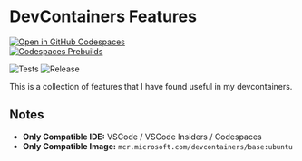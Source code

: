 # DevContainers Features
[![Open in GitHub Codespaces](https://github.com/codespaces/badge.svg)](https://github.com/codespaces/new/?repo=audacioustux%2Fcompaas&ref=master)  
[![Codespaces Prebuilds](https://github.com/audacioustux/devcontainers/actions/workflows/codespaces/create_codespaces_prebuilds/badge.svg)](https://github.com/audacioustux/devcontainers/actions/workflows/codespaces/create_codespaces_prebuilds)

![Tests](https://github.com/audacioustux/devcontainers/actions/workflows/test.yaml/badge.svg)
![Release](https://github.com/audacioustux/devcontainers/actions/workflows/release.yaml/badge.svg)

This is a collection of features that I have found useful in my devcontainers.

## Notes
* **Only Compatible IDE:** VSCode / VSCode Insiders / Codespaces
* **Only Compatible Image:** `mcr.microsoft.com/devcontainers/base:ubuntu`
    
